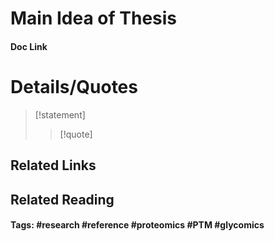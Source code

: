 # Main Idea of Thesis


#### Doc Link

# Details/Quotes
> [!statement] 
> 
> >[!quote]

## Related Links

## Related Reading



#### Tags: #research #reference #proteomics #PTM #glycomics 